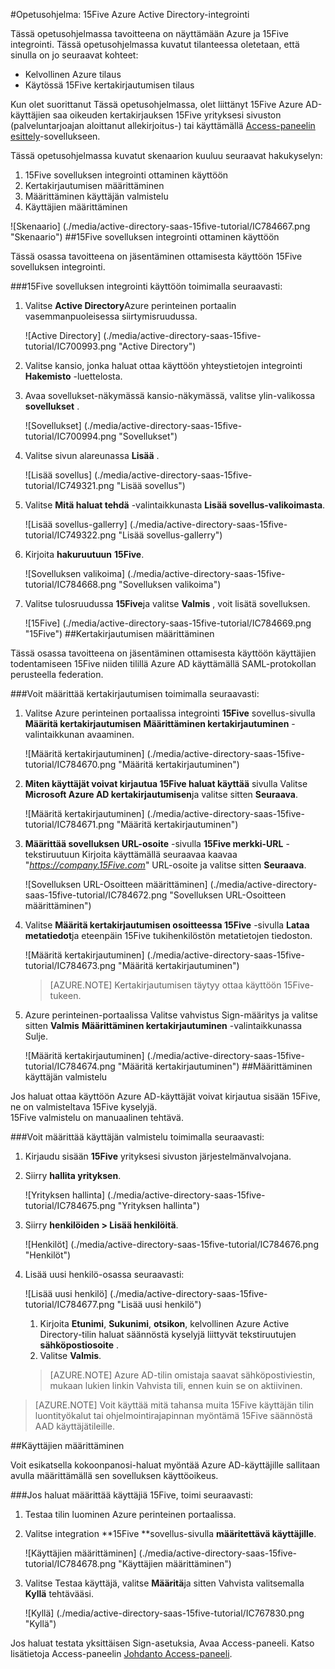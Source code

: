 <properties 
    pageTitle="Opetusohjelma: Azure Active Directory-integrointi 15Five | Microsoft Azure" 
    description="Opettele käyttämään 15Five Azure Active Directory-hakemistosta käyttöön kertakirjautumisen, automaattinen valmistelu ja lisää!" 
    services="active-directory" 
    authors="jeevansd"  
    documentationCenter="na" 
    manager="femila"/>
<tags 
    ms.service="active-directory" 
    ms.devlang="na" 
    ms.topic="article" 
    ms.tgt_pltfrm="na" 
    ms.workload="identity" 
    ms.date="09/29/2016" 
    ms.author="jeedes" />

#<a name="tutorial-azure-active-directory-integration-with-15five"></a>Opetusohjelma: 15Five Azure Active Directory-integrointi

Tässä opetusohjelmassa tavoitteena on näyttämään Azure ja 15Five integrointi. Tässä opetusohjelmassa kuvatut tilanteessa oletetaan, että sinulla on jo seuraavat kohteet:

-   Kelvollinen Azure tilaus
-   Käytössä 15Five kertakirjautumisen tilaus

Kun olet suorittanut Tässä opetusohjelmassa, olet liittänyt 15Five Azure AD-käyttäjien saa oikeuden kertakirjauksen 15Five yrityksesi sivuston (palveluntarjoajan aloittanut allekirjoitus-) tai käyttämällä [Access-paneelin esittely](active-directory-saas-access-panel-introduction.md)-sovellukseen.

Tässä opetusohjelmassa kuvatut skenaarion kuuluu seuraavat hakukyselyn:

1.  15Five sovelluksen integrointi ottaminen käyttöön
2.  Kertakirjautumisen määrittäminen
3.  Määrittäminen käyttäjän valmistelu
4.  Käyttäjien määrittäminen

![Skenaario] (./media/active-directory-saas-15five-tutorial/IC784667.png "Skenaario")
##<a name="enabling-the-application-integration-for-15five"></a>15Five sovelluksen integrointi ottaminen käyttöön

Tässä osassa tavoitteena on jäsentäminen ottamisesta käyttöön 15Five sovelluksen integrointi.

###<a name="to-enable-the-application-integration-for-15five-perform-the-following-steps"></a>15Five sovelluksen integrointi käyttöön toimimalla seuraavasti:

1.  Valitse **Active Directory**Azure perinteinen portaalin vasemmanpuoleisessa siirtymisruudussa.

    ![Active Directory] (./media/active-directory-saas-15five-tutorial/IC700993.png "Active Directory")

2.  Valitse kansio, jonka haluat ottaa käyttöön yhteystietojen integrointi **Hakemisto** -luettelosta.

3.  Avaa sovellukset-näkymässä kansio-näkymässä, valitse ylin-valikossa **sovellukset** .

    ![Sovellukset] (./media/active-directory-saas-15five-tutorial/IC700994.png "Sovellukset")

4.  Valitse sivun alareunassa **Lisää** .

    ![Lisää sovellus] (./media/active-directory-saas-15five-tutorial/IC749321.png "Lisää sovellus")

5.  Valitse **Mitä haluat tehdä** -valintaikkunasta **Lisää sovellus-valikoimasta**.

    ![Lisää sovellus-gallerry] (./media/active-directory-saas-15five-tutorial/IC749322.png "Lisää sovellus-gallerry")

6.  Kirjoita **hakuruutuun** **15Five**.

    ![Sovelluksen valikoima] (./media/active-directory-saas-15five-tutorial/IC784668.png "Sovelluksen valikoima")

7.  Valitse tulosruudussa **15Five**ja valitse **Valmis** , voit lisätä sovelluksen.

    ![15Five] (./media/active-directory-saas-15five-tutorial/IC784669.png "15Five")
##<a name="configuring-single-sign-on"></a>Kertakirjautumisen määrittäminen

Tässä osassa tavoitteena on jäsentäminen ottamisesta käyttöön käyttäjien todentamiseen 15Five niiden tilillä Azure AD käyttämällä SAML-protokollan perusteella federation.

###<a name="to-configure-single-sign-on-perform-the-following-steps"></a>Voit määrittää kertakirjautumisen toimimalla seuraavasti:

1.  Valitse Azure perinteinen portaalissa integrointi **15Five** sovellus-sivulla **Määritä kertakirjautumisen** **Määrittäminen kertakirjautuminen** -valintaikkunan avaaminen.

    ![Määritä kertakirjautuminen] (./media/active-directory-saas-15five-tutorial/IC784670.png "Määritä kertakirjautuminen")

2.  **Miten käyttäjät voivat kirjautua 15Five haluat käyttää** sivulla Valitse **Microsoft Azure AD kertakirjautumisen**ja valitse sitten **Seuraava**.

    ![Määritä kertakirjautuminen] (./media/active-directory-saas-15five-tutorial/IC784671.png "Määritä kertakirjautuminen")

3.  **Määrittää sovelluksen URL-osoite** -sivulla **15Five merkki-URL** -tekstiruutuun Kirjoita käyttämällä seuraavaa kaavaa "*https://company.15Five.com*" URL-osoite ja valitse sitten **Seuraava**.

    ![Sovelluksen URL-Osoitteen määrittäminen] (./media/active-directory-saas-15five-tutorial/IC784672.png "Sovelluksen URL-Osoitteen määrittäminen")

4.  Valitse **Määritä kertakirjautumisen osoitteessa 15Five** -sivulla **Lataa metatiedot**ja eteenpäin 15Five tukihenkilöstön metatietojen tiedoston.

    ![Määritä kertakirjautuminen] (./media/active-directory-saas-15five-tutorial/IC784673.png "Määritä kertakirjautuminen")

    >[AZURE.NOTE] Kertakirjautumisen täytyy ottaa käyttöön 15Five-tukeen.

5.  Azure perinteinen-portaalissa Valitse vahvistus Sign-määritys ja valitse sitten **Valmis** **Määrittäminen kertakirjautuminen** -valintaikkunassa Sulje.

    ![Määritä kertakirjautuminen] (./media/active-directory-saas-15five-tutorial/IC784674.png "Määritä kertakirjautuminen")
##<a name="configuring-user-provisioning"></a>Määrittäminen käyttäjän valmistelu

Jos haluat ottaa käyttöön Azure AD-käyttäjät voivat kirjautua sisään 15Five, ne on valmisteltava 15Five kyselyjä.  
15Five valmistelu on manuaalinen tehtävä.

###<a name="to-configure-user-provisioning-perform-the-following-steps"></a>Voit määrittää käyttäjän valmistelu toimimalla seuraavasti:

1.  Kirjaudu sisään **15Five** yrityksesi sivuston järjestelmänvalvojana.

2.  Siirry **hallita yrityksen**.

    ![Yrityksen hallinta] (./media/active-directory-saas-15five-tutorial/IC784675.png "Yrityksen hallinta")

3.  Siirry **henkilöiden \> Lisää henkilöitä**.

    ![Henkilöt] (./media/active-directory-saas-15five-tutorial/IC784676.png "Henkilöt")

4.  Lisää uusi henkilö-osassa seuraavasti:

    ![Lisää uusi henkilö] (./media/active-directory-saas-15five-tutorial/IC784677.png "Lisää uusi henkilö")

    1.  Kirjoita **Etunimi**, **Sukunimi**, **otsikon**, kelvollinen Azure Active Directory-tilin haluat säännöstä kyselyjä liittyvät tekstiruutujen **sähköpostiosoite** .
    2.  Valitse **Valmis**.

    >[AZURE.NOTE] Azure AD-tilin omistaja saavat sähköpostiviestin, mukaan lukien linkin Vahvista tili, ennen kuin se on aktiivinen.

>[AZURE.NOTE] Voit käyttää mitä tahansa muita 15Five käyttäjän tilin luontityökalut tai ohjelmointirajapinnan myöntämä 15Five säännöstä AAD käyttäjätileille.

##<a name="assigning-users"></a>Käyttäjien määrittäminen

Voit esikatsella kokoonpanosi-haluat myöntää Azure AD-käyttäjille sallitaan avulla määrittämällä sen sovelluksen käyttöoikeus.

###<a name="to-assign-users-to-15five-perform-the-following-steps"></a>Jos haluat määrittää käyttäjiä 15Five, toimi seuraavasti:

1.  Testaa tilin luominen Azure perinteinen portaalissa.

2.  Valitse integration **15Five **sovellus-sivulla **määritettävä käyttäjille**.

    ![Käyttäjien määrittäminen] (./media/active-directory-saas-15five-tutorial/IC784678.png "Käyttäjien määrittäminen")

3.  Valitse Testaa käyttäjä, valitse **Määritä**ja sitten Vahvista valitsemalla **Kyllä** tehtävääsi.

    ![Kyllä] (./media/active-directory-saas-15five-tutorial/IC767830.png "Kyllä")

Jos haluat testata yksittäisen Sign-asetuksia, Avaa Access-paneeli. Katso lisätietoja Access-paneelin [Johdanto Access-paneeli](active-directory-saas-access-panel-introduction.md).
